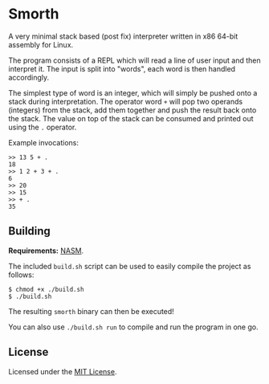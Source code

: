 # Smorth

A very minimal stack based (post fix) interpreter written in x86 64-bit assembly
for Linux.

The program consists of a REPL which will read a line of user input and then
interpret it. The input is split into "words", each word is then handled accordingly.

The simplest type of word is an integer, which will simply be pushed onto a stack during
interpretation. The operator word `+` will pop two operands (integers) from the stack, add them
together and push the result back onto the stack. The value on top of the stack can be consumed
and printed out using the `.` operator.

Example invocations:
```
>> 13 5 + .
18
>> 1 2 + 3 + .
6
>> 20
>> 15
>> + .
35
```

## Building

**Requirements:** [NASM](https://www.nasm.us/).

The included `build.sh` script can be used to easily compile the project as follows:
```
$ chmod +x ./build.sh
$ ./build.sh
```
The resulting `smorth` binary can then be executed!

You can also use `./build.sh run` to compile and run the program in one go.

## License

Licensed under the [MIT License](./LICENSE).
